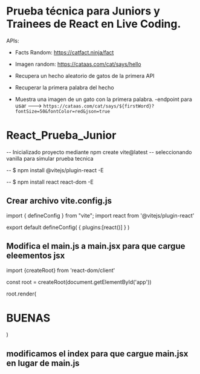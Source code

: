 # Prueba técnica para Juniors y Trainees de React en Live Coding.

APIs:

- Facts Random: https://catfact.ninja/fact
- Imagen random: https://cataas.com/cat/says/hello

- Recupera un hecho aleatorio de gatos de la primera API
- Recuperar la primera palabra del hecho
- Muestra una imagen de un gato con la primera palabra.
-endpoint para usar ---> `https://cataas.com/cat/says/${firstWord}?fontSize=50&fontColor=red&json=true`

# React_Prueba_Junior

-- Inicializado proyecto mediante npm create vite@latest -- seleccionando vanilla para simular prueba tecnica

-- $ npm install @vitejs/plugin-react -E

-- $ npm install react react-dom -E


## Crear archivo vite.config.js

import { defineConfig } from "vite";
import react from '@vitejs/plugin-react'

export default defineConfig(
    {
        plugins:[react()]
    }
)

## Modifica el main.js a main.jsx para que cargue eleementos jsx

import {createRoot} from 'react-dom/client'


const root = createRoot(document.getElementById('app'))


root.render(
  <h1>BUENAS</h1>
)


## modificamos el index para que cargue main.jsx en lugar de main.js
